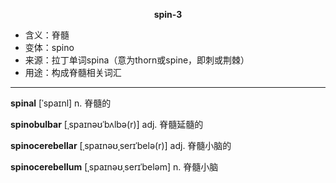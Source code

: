 
**<center>spin-3</center>**

- <span class="definition">含义：脊髓</span>
- <span class="definition">变体：spino</span>
- <span class="definition">来源：拉丁单词spina（意为thorn或spine，即刺或荆棘）</span>
- <span class="definition">用途：构成脊髓相关词汇</span>

---

<span class="vocabulary">**spinal**</span> [ˈspaɪnl] n. 脊髓的

<span class="vocabulary">**spinobulbar**</span> [ˌspaɪnəʊˈbʌlbə(r)] adj. 脊髓延髓的

<span class="vocabulary">**spinocerebellar**</span> [ˌspaɪnəʊˌserɪˈbelə(r)] adj. 脊髓小脑的

<span class="vocabulary">**spinocerebellum**</span> [ˌspaɪnəʊˌserɪˈbeləm] n. 脊髓小脑
